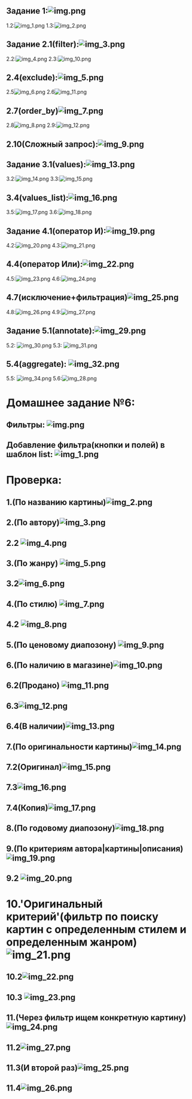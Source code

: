  ## Задание 1:![img.png](images/img.png)
1.2:![img_1.png](images/img_1.png)
1.3:![img_2.png](images/img_2.png)
 ## Задание 2.1(filter):![img_3.png](images/img_3.png)
2.2:![img_4.png](images/img_4.png)
2.3:![img_10.png](images/img_10.png)
## 2.4(exclude):![img_5.png](images/img_5.png)
2.5![img_6.png](images/img_6.png)
2.6![img_11.png](images/img_11.png)
## 2.7(order_by)![img_7.png](images/img_7.png)
2.8![img_8.png](images/img_8.png)
2.9:![img_12.png](images/img_12.png)
 ## 2.10(Сложный запрос):![img_9.png](images/img_9.png)
 ## Задание 3.1(values):![img_13.png](images/img_13.png)
3.2:![img_14.png](images/img_14.png)
3.3:![img_15.png](images/img_15.png)
## 3.4(values_list):![img_16.png](images/img_16.png)
3.5:![img_17.png](images/img_17.png)
3.6:![img_18.png](images/img_18.png)
## Задание 4.1(оператор И):![img_19.png](images/img_19.png)
4.2:![img_20.png](images/img_20.png)
4.3:![img_21.png](images/img_21.png)
## 4.4(оператор Или):![img_22.png](images/img_22.png)
4.5:![img_23.png](images/img_23.png)
4.6:![img_24.png](images/img_24.png)
## 4.7(исключение+фильтрация)![img_25.png](images/img_25.png)
4.8:![img_26.png](images/img_26.png)
4.9:![img_27.png](images/img_27.png)
## Задание 5.1(annotate):![img_29.png](images/img_29.png)
5.2: ![img_30.png](images/img_30.png)
5.3: ![img_31.png](images/img_31.png)
## 5.4(aggregate): ![img_32.png](images/img_32.png)
5.5: ![img_34.png](images/img_34.png)
5.6:![img_28.png](images/img_28.png)
# Домашнее задание №6:
## Фильтры: ![img.png](img.png)
## Добавление фильтра(кнопки и полей) в шаблон list: ![img_1.png](img_1.png)
# Проверка:
## 1.(По названию картины)![img_2.png](img_2.png)
## 2.(По автору)![img_3.png](img_3.png)
## 2.2 ![img_4.png](img_4.png)
## 3.(По жанру) ![img_5.png](img_5.png)
## 3.2![img_6.png](img_6.png)
## 4.(По стилю) ![img_7.png](img_7.png)
## 4.2 ![img_8.png](img_8.png)
## 5.(По ценовому диапозону) ![img_9.png](img_9.png)
## 6.(По наличию в магазине)![img_10.png](img_10.png)
## 6.2(Продано) ![img_11.png](img_11.png)
## 6.3![img_12.png](img_12.png)
## 6.4(В наличии)![img_13.png](img_13.png)
## 7.(По оригинальности картины)![img_14.png](img_14.png)
## 7.2(Оригинал)![img_15.png](img_15.png)
## 7.3![img_16.png](img_16.png)
## 7.4(Копия)![img_17.png](img_17.png)
## 8.(По годовому диапозону)![img_18.png](img_18.png)
## 9.(По критериям автора|картины|описания)![img_19.png](img_19.png)
## 9.2 ![img_20.png](img_20.png)
# 10.'Оригинальный критерий'(фильтр по поиску картин с определенным стилем и определенным жанром)![img_21.png](img_21.png)
## 10.2![img_22.png](img_22.png)
## 10.3 ![img_23.png](img_23.png)
## 11.(Через фильтр ищем конкретную картину)![img_24.png](img_24.png)
## 11.2![img_27.png](img_27.png)
## 11.3(И второй раз)![img_25.png](img_25.png)
## 11.4![img_26.png](img_26.png)
